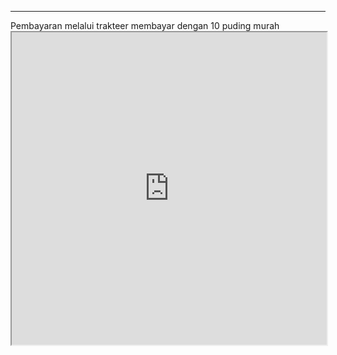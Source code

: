 <hr>
Pembayaran melalui trakteer membayar dengan 10 puding murah

<iframe src="https://trakteer.id/lahnanadi/tip" title="Bayar Melalui Trakteer" width="100%" height="500">
</iframe>
